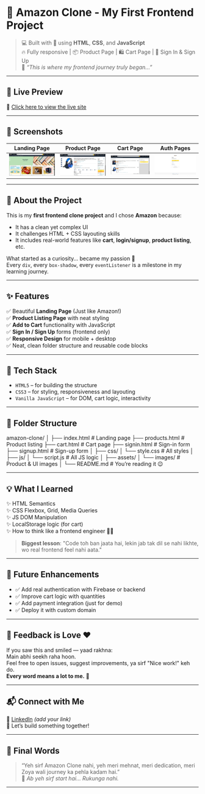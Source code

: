 # 🛒 Amazon Clone - My First Frontend Project

> 💻 Built with 💖 using **HTML**, **CSS**, and **JavaScript**  
> 🔥 Fully responsive | 📦 Product Page | 🛍️ Cart Page | 🔐 Sign In & Sign Up  
> 🌱 *“This is where my frontend journey truly began...”*

---

## 🚀 Live Preview

🔗 [Click here to view the live site]((https://mohdalfaiz.github.io/Amazon_Clone/))

---

## 📸 Screenshots

| Landing Page | Product Page | Cart Page | Auth Pages |
|--------------|--------------|-----------|------------|
| ![Landing](screenshots/landing.png) | ![Product](screenshots/product.png) | ![Cart](screenshots/cart.png) | ![Auth](screenshots/auth.png) |

---

## 🧠 About the Project

This is my **first frontend clone project** and I chose **Amazon** because:
- It has a clean yet complex UI
- It challenges HTML + CSS layouting skills
- It includes real-world features like **cart**, **login/signup**, **product listing**, etc.

What started as a curiosity… became my passion 💛  
Every `div`, every `box-shadow`, every `eventListener` is a milestone in my learning journey.

---

## ✨ Features

✅ Beautiful **Landing Page** (Just like Amazon!)  
✅ **Product Listing Page** with neat styling  
✅ **Add to Cart** functionality with JavaScript  
✅ **Sign In / Sign Up** forms (frontend only)  
✅ **Responsive Design** for mobile + desktop  
✅ Neat, clean folder structure and reusable code blocks  

---

## 🧱 Tech Stack

- `HTML5` – for building the structure  
- `CSS3` – for styling, responsiveness and layouting  
- `Vanilla JavaScript` – for DOM, cart logic, interactivity  

---

## 📂 Folder Structure
amazon-clone/
│
├── index.html # Landing page
├── products.html # Product listing
├── cart.html # Cart page
├── signin.html # Sign-in form
├── signup.html # Sign-up form
│
├── css/
│ └── style.css # All styles
│
├── js/
│ └── script.js # All JS logic
│
├── assets/
│ └── images/ # Product & UI images
│
└── README.md # You’re reading it 😉

---

## 💡 What I Learned

✨ HTML Semantics  
✨ CSS Flexbox, Grid, Media Queries  
✨ JS DOM Manipulation  
✨ LocalStorage logic (for cart)  
✨ How to think like a frontend engineer 👨‍💻

> **Biggest lesson**: "Code toh ban jaata hai, lekin jab tak dil se nahi likhte, wo real frontend feel nahi aata."

---

## 🧠 Future Enhancements

- ✅ Add real authentication with Firebase or backend
- ✅ Improve cart logic with quantities
- ✅ Add payment integration (just for demo)
- ✅ Deploy it with custom domain

---

## 📢 Feedback is Love ❤️

If you saw this and smiled — yaad rakhna:  
Main abhi seekh raha hoon.  
Feel free to open issues, suggest improvements, ya sirf "Nice work!" keh do.  
**Every word means a lot to me.** 🙏

---

## 📬 Connect with Me

🔗 [LinkedIn](www.linkedin.com/in/mohd-alfaiz) *(add your link)*  
📩 Let’s build something together!

---

## 🌟 Final Words

> “Yeh sirf Amazon Clone nahi, yeh meri mehnat, meri dedication, meri Zoya wali journey ka pehla kadam hai.”  
> 💪 *Ab yeh sirf start hai... Rukunga nahi.*

---

